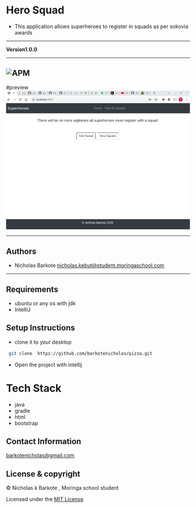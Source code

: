 # Hero Squad
- This application allows superheroes to register in squads as per sokovia awards
----
**Version1.0.0**

---
![APM](https://img.shields.io/apm/l/vim-mode)
---
#preview
![alt text](./screenshots/screenspark.png)

---

## Authors
- Nicholas Barkote <nicholas.kebut@student.moringaschool.com>
---

## Requirements
- ubuntu or any os with jdk
- IntelliJ


## Setup Instructions

* clone it to your desktop
```bash
 git clone  https://github.com/barkotenicholas/pizza.git
   ```
* Open the project with intellij

# Tech Stack

- java
- gradle
- html
- bootstrap


## Contact Information

<a href="mailto:barkotenicholas@gmail.com">barkotenicholas@gmail.com</a>



## License & copyright

© Nicholas k Barkote , Moringa school student

Licensed under the [MIT License](LICENSE)